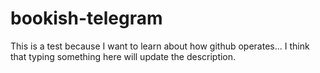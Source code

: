 # bookish-telegram
This is a test because I want to learn about how github operates... I think that typing something here will update the description. 
